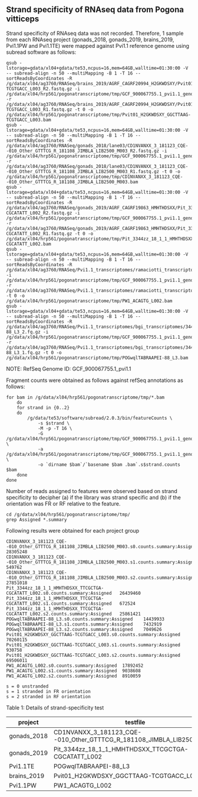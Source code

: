 ## Strand specificity of RNAseq data from Pogona vitticeps

Strand specificity of RNAseq data was not recorded. Therefore, 1 sample from each RNAseq project (gonads_2018, gonads_2019, brains_2019, Pvi1.1PW and Pvi1.1TE) were mapped against Pvi1.1 reference genome using subread software as follows:

```
qsub -lstorage=gdata/xl04+gdata/te53,ncpus=16,mem=64GB,walltime=01:30:00 -V -- subread-align -n 50 --multiMapping -B 1 -T 16 --sortReadsByCoordinates -R /g/data/xl04/ag3760/RNASeq/brains_2019/AGRF_CAGRF20994_H2GKWDSXY/Pvit01_H2GKWDSXY_GGCTTAAG-TCGTGACC_L003_R2.fastq.gz -i /g/data/xl04/hrp561/pogonatranscriptome/tmp/GCF_900067755.1_pvi1.1_genomic.fna -r /g/data/xl04/ag3760/RNASeq/brains_2019/AGRF_CAGRF20994_H2GKWDSXY/Pvit01_H2GKWDSXY_GGCTTAAG-TCGTGACC_L003_R1.fastq.gz -t 0 -o /g/data/xl04/hrp561/pogonatranscriptome/tmp/Pvit01_H2GKWDSXY_GGCTTAAG-TCGTGACC_L003.bam
qsub -lstorage=gdata/xl04+gdata/te53,ncpus=16,mem=64GB,walltime=01:30:00 -V -- subread-align -n 50 --multiMapping -B 1 -T 16 --sortReadsByCoordinates -R /g/data/xl04/ag3760/RNASeq/gonads_2018/lane03/CD1NVANXX_3_181123_CQE--010_Other_GTTTCG_R_181108_JIMBLA_LIB2500_M003_R2.fastq.gz -i /g/data/xl04/hrp561/pogonatranscriptome/tmp/GCF_900067755.1_pvi1.1_genomic.fna -r /g/data/xl04/ag3760/RNASeq/gonads_2018/lane03/CD1NVANXX_3_181123_CQE--010_Other_GTTTCG_R_181108_JIMBLA_LIB2500_M003_R1.fastq.gz -t 0 -o /g/data/xl04/hrp561/pogonatranscriptome/tmp/CD1NVANXX_3_181123_CQE--010_Other_GTTTCG_R_181108_JIMBLA_LIB2500_M003.bam
qsub -lstorage=gdata/xl04+gdata/te53,ncpus=16,mem=64GB,walltime=01:30:00 -V -- subread-align -n 50 --multiMapping -B 1 -T 16 --sortReadsByCoordinates -R /g/data/xl04/ag3760/RNASeq/gonads_2019/AGRF_CAGRF19863_HMHTHDSXX/Pit_3344zz_18_1_1_HMHTHDSXX_TTCGCTGA-CGCATATT_L002_R2.fastq.gz -i /g/data/xl04/hrp561/pogonatranscriptome/tmp/GCF_900067755.1_pvi1.1_genomic.fna -r /g/data/xl04/ag3760/RNASeq/gonads_2019/AGRF_CAGRF19863_HMHTHDSXX/Pit_3344zz_18_1_1_HMHTHDSXX_TTCGCTGA-CGCATATT_L002_R1.fastq.gz -t 0 -o /g/data/xl04/hrp561/pogonatranscriptome/tmp/Pit_3344zz_18_1_1_HMHTHDSXX_TTCGCTGA-CGCATATT_L002.bam
qsub -lstorage=gdata/xl04+gdata/te53,ncpus=16,mem=64GB,walltime=01:30:00 -V -- subread-align -n 50 --multiMapping -B 1 -T 16 --sortReadsByCoordinates -R /g/data/xl04/ag3760/RNASeq/Pvi1.1_transcriptomes/ramaciotti_transcriptomes_2013/PW1_ACAGTG_L002_R2_001.fastq.gz -i /g/data/xl04/hrp561/pogonatranscriptome/tmp/GCF_900067755.1_pvi1.1_genomic.fna -r /g/data/xl04/ag3760/RNASeq/Pvi1.1_transcriptomes/ramaciotti_transcriptomes_2013/PW1_ACAGTG_L002_R1_001.fastq.gz -t 0 -o /g/data/xl04/hrp561/pogonatranscriptome/tmp/PW1_ACAGTG_L002.bam 
qsub -lstorage=gdata/xl04+gdata/te53,ncpus=16,mem=64GB,walltime=01:30:00 -V -- subread-align -n 50 --multiMapping -B 1 -T 16 --sortReadsByCoordinates -R /g/data/xl04/ag3760/RNASeq/Pvi1.1_transcriptomes/bgi_transcriptomes/344319heartA/POGwqlTABRAAPEI-88_L3_2.fq.gz -i /g/data/xl04/hrp561/pogonatranscriptome/tmp/GCF_900067755.1_pvi1.1_genomic.fna -r /g/data/xl04/ag3760/RNASeq/Pvi1.1_transcriptomes/bgi_transcriptomes/344319heartA/POGwqlTABRAAPEI-88_L3_1.fq.gz -t 0 -o /g/data/xl04/hrp561/pogonatranscriptome/tmp/POGwqlTABRAAPEI-88_L3.bam
```

NOTE: RefSeq Genome ID: GCF_900067755.1_pvi1.1

Fragment counts were obtained as follows against refSeq annotations as follows:

```
for bam in /g/data/xl04/hrp561/pogonatranscriptome/tmp/*.bam
	do
	for strand in {0..2}
	do 
		/g/data/te53/software/subread/2.0.3/bin/featureCounts \
			-s $strand \
			-M -p -T 16 \
			-G /g/data/xl04/hrp561/pogonatranscriptome/tmp/GCF_900067755.1_pvi1.1_genomic.fna.gz \
			-a /g/data/xl04/hrp561/pogonatranscriptome/tmp/GCF_900067755.1_pvi1.1_genomic.gtf.gz \
			-o `dirname $bam`/`basename $bam .bam`.s$strand.counts $bam
	done
done
```

Number of reads assigned to features were observed based on strand specificity to decipher (a) if the library was strand specific and (b) if the orientation was FR or RF relative to the feature.

```
cd /g/data/xl04/hrp561/pogonatranscriptome/tmp/
grep Assigned *.summary
```

Following results were obtained for each project group

```
CD1NVANXX_3_181123_CQE--010_Other_GTTTCG_R_181108_JIMBLA_LIB2500_M003.s0.counts.summary:Assigned	28305248
CD1NVANXX_3_181123_CQE--010_Other_GTTTCG_R_181108_JIMBLA_LIB2500_M003.s1.counts.summary:Assigned	549762
CD1NVANXX_3_181123_CQE--010_Other_GTTTCG_R_181108_JIMBLA_LIB2500_M003.s2.counts.summary:Assigned	27851018
Pit_3344zz_18_1_1_HMHTHDSXX_TTCGCTGA-CGCATATT_L002.s0.counts.summary:Assigned	26439460
Pit_3344zz_18_1_1_HMHTHDSXX_TTCGCTGA-CGCATATT_L002.s1.counts.summary:Assigned	672524
Pit_3344zz_18_1_1_HMHTHDSXX_TTCGCTGA-CGCATATT_L002.s2.counts.summary:Assigned	25861421
POGwqlTABRAAPEI-88_L3.s0.counts.summary:Assigned	14439933
POGwqlTABRAAPEI-88_L3.s1.counts.summary:Assigned	7432919
POGwqlTABRAAPEI-88_L3.s2.counts.summary:Assigned	7049626
Pvit01_H2GKWDSXY_GGCTTAAG-TCGTGACC_L003.s0.counts.summary:Assigned	70260115
Pvit01_H2GKWDSXY_GGCTTAAG-TCGTGACC_L003.s1.counts.summary:Assigned	930758
Pvit01_H2GKWDSXY_GGCTTAAG-TCGTGACC_L003.s2.counts.summary:Assigned	69506011
PW1_ACAGTG_L002.s0.counts.summary:Assigned	17892452
PW1_ACAGTG_L002.s1.counts.summary:Assigned	9038608
PW1_ACAGTG_L002.s2.counts.summary:Assigned	8910059
```

```
s = 0 unstranded
s = 1 stranded in FR orientation
s = 2 stranded in RF orientation
```

Table 1: Details of strand-specificity test

|project|testfile|s0|s1|s2|conclusion|
|---|---|---|---|---|---|
|gonads_2018|CD1NVANXX_3_181123_CQE--010_Other_GTTTCG_R_181108_JIMBLA_LIB2500_M003|28305248|549762|27851018|RF|
|gonads_2019|Pit_3344zz_18_1_1_HMHTHDSXX_TTCGCTGA-CGCATATT_L002|26439460|672524|25861421|RF|
|Pvi1.1TE|POGwqlTABRAAPEI-88_L3|14439933|7432919|7049626|Unstranded|
|brains_2019|Pvit01_H2GKWDSXY_GGCTTAAG-TCGTGACC_L003|70260115|930758|69506011|RF|
|Pvi1.1PW|PW1_ACAGTG_L002|17892452|9038608|8910059|Unstranded|

